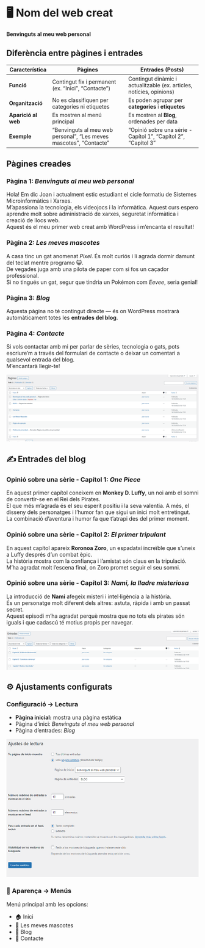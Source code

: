 # 🖥️ Nom del web creat
**Benvinguts al meu web personal**

##  Diferència entre pàgines i entrades

| Característica | **Pàgines** | **Entrades (Posts)** |
|-----------------|--------------|----------------------|
| **Funció** | Contingut fix i permanent (ex. “Inici”, “Contacte”) | Contingut dinàmic i actualitzable (ex. articles, notícies, opinions) |
| **Organització** | No es classifiquen per categories ni etiquetes | Es poden agrupar per **categories** i **etiquetes** |
| **Aparició al web** | Es mostren al menú principal | Es mostren al **Blog**, ordenades per data |
| **Exemple** | “Benvinguts al meu web personal”, “Les meves mascotes”, “Contacte” | “Opinió sobre una sèrie - Capítol 1”, “Capítol 2”, “Capítol 3” |


##  Pàgines creades

###  Pàgina 1: *Benvinguts al meu web personal*
Hola! Em dic Joan i actualment estic estudiant el cicle formatiu de Sistemes Microinformàtics i Xarxes.  
M’apassiona la tecnologia, els videojocs i la informàtica. Aquest curs espero aprendre molt sobre administració de xarxes, seguretat informàtica i creació de llocs web.  
Aquest és el meu primer web creat amb WordPress i m’encanta el resultat!


### Pàgina 2: *Les meves mascotes*
A casa tinc un gat anomenat *Pixel*. És molt curiós i li agrada dormir damunt del teclat mentre programo 😺.  
De vegades juga amb una pilota de paper com si fos un caçador professional.  
Si no tingués un gat, segur que tindria un Pokémon com *Eevee*, seria genial!


###  Pàgina 3: *Blog*
Aquesta pàgina no té contingut directe — és on WordPress mostrarà automàticament totes les **entrades del blog**.


###  Pàgina 4: *Contacte*
 Si vols contactar amb mi per parlar de sèries, tecnologia o gats, pots escriure’m a través del formulari de contacte o deixar un comentari a qualsevol entrada del blog.  
 M’encantarà llegir-te!

![capt1](img/capt1.png)


## ✍️ Entrades del blog

###  Opinió sobre una sèrie - Capítol 1: *One Piece*
En aquest primer capítol coneixem en **Monkey D. Luffy**, un noi amb el somni de convertir-se en el Rei dels Pirates.  
El que més m’agrada és el seu esperit positiu i la seva valentia. A més, el disseny dels personatges i l’humor fan que sigui un inici molt entretingut.  
La combinació d’aventura i humor fa que t’atrapi des del primer moment.  
 

###  Opinió sobre una sèrie - Capítol 2: *El primer tripulant*
En aquest capítol apareix **Roronoa Zoro**, un espadatxí increïble que s’uneix a Luffy després d’un combat èpic.  
La història mostra com la confiança i l’amistat són claus en la tripulació.  
M’ha agradat molt l’escena final, on Zoro promet seguir el seu somni.  


###  Opinió sobre una sèrie - Capítol 3: *Nami, la lladre misteriosa*
 La introducció de **Nami** afegeix misteri i intel·ligència a la història.  
 És un personatge molt diferent dels altres: astuta, ràpida i amb un passat secret.  
 Aquest episodi m’ha agradat perquè mostra que no tots els pirates són iguals i que cadascú té motius propis per navegar.  

 ![capt2](img/capt2.png)

## ⚙️ Ajustaments configurats

###  Configuració → Lectura
- **Pàgina inicial:** mostra una pàgina estàtica  
- Pàgina d’inici: *Benvinguts al meu web personal*  
- Pàgina d’entrades: *Blog*
    

![capt3](img/capt3.png)

### 🎨 Aparença → Menús
Menú principal amb les opcions:
- 🏠 Inici  
- 🐾 Les meves mascotes  
- 📰 Blog  
- 💬 Contacte

